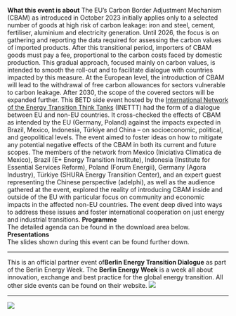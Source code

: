 **What this event is about**
The EU’s Carbon Border Adjustment Mechanism (CBAM) as introduced in October 2023 initially applies only to a selected number of goods at high risk of carbon leakage: iron and steel, cement, fertiliser, aluminium and electricity generation. Until 2026, the focus is on gathering and reporting the data required for assessing the carbon values of imported products. After this transitional period, importers of CBAM goods must pay a fee, proportional to the carbon costs faced by domestic production. This gradual approach, focused mainly on carbon values, is intended to smooth the roll-out and to facilitate dialogue with countries impacted by this measure. At the European level, the introduction of CBAM will lead to the withdrawal of free carbon allowances for sectors vulnerable to carbon leakage. After 2030, the scope of the covered sectors will be expanded further.
This BETD side event hosted by the [International Network of the Energy Transition Think Tanks](https://www.inettt.org/) (INETTT) had the form of a dialogue between EU and non-EU countries. It cross-checked the effects of CBAM as intended by the EU (Germany, Poland) against the impacts expected in Brazil, Mexico, Indonesia, Türkiye and China – on socioeconomic, political, and geopolitical levels. The event aimed to foster ideas on how to mitigate any potential negative effects of the CBAM in both its current and future scopes.
The members of the network from Mexico (Iniciativa Climatica de Mexico), Brazil (E+ Energy Transition Institute), Indonesia (Institute for Essential Services Reform), Poland (Forum Energii), Germany (Agora Industry), Türkiye (SHURA Energy Transition Center), and an expert guest representing the Chinese perspective (adelphi), as well as the audience gathered at the event, explored the reality of introducing CBAM inside and outside of the EU with particular focus on community and economic impacts in the affected non-EU countries. The event deep dived into ways to address these issues and foster international cooperation on just energy and industrial transitions.
**Programme**  
The detailed agenda can be found in the download area below.
**Presentations**  
The slides shown during this event can be found further down.
***
This is an official partner event of**Berlin Energy Transition Dialogue** as part of the Berlin Energy Week. The **Berlin Energy Week** is a week all about innovation, exchange and best practice for the global energy transition. All other side events can be found on their website.
![](https://www.agora-energiewende.org/fileadmin/Projekte/2024/Events_other/Logo_BETD24.jpg)
***
![](https://www.agora-energiewende.org/fileadmin/Projekte/2024/Events_other/2024-02-27_Logos_INETTT_BETD_Event.jpg)